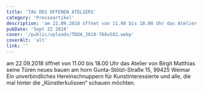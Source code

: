 ```yaml
---
title: 'TAG DES OFFENEN ATELIERS'
category: 'Presseartikel'
description: 'am 22.09.2018 öffnet von 11.00 bis 18.00 Uhr das Atelier von Birgit Matthias seine Türen neues bauen am horn Gunta-Stölzl-Straße 15, 99425 Weimar Ein unverbindliches Hereinschnuppern für Kunstinteressierte und alle, die mal hinter die „Künstlerkulissen“ schauen möchten.'
pubDate: 'Sept 22 2018'
cover: '/public/uploads/TDOA_2018-768x582.webp'
coverAlt: 'alt'
link: ''
---
```


am 22.09.2018 öffnet von 11.00 bis 18.00 Uhr das Atelier von Birgit Matthias seine Türen neues bauen am horn Gunta-Stölzl-Straße 15, 99425 Weimar Ein unverbindliches Hereinschnuppern für Kunstinteressierte und alle, die mal hinter die „Künstlerkulissen“ schauen möchten.
